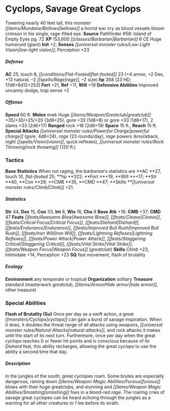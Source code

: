 ﻿---
cssclass: [monsters]
title1: Cyclops, Savage Great Cyclops
desc_short: Towering nearly 40 feet tall, this monster bellows a horrid war cry as
  blood vessels bloom crimson in his single, rage-filled eye.
title2: Savage Great Cyclops
CR: 18
sources:
- name: 'Pathfinder #58: Island of Empty Eyes'
  page: 72
  link: http://paizo.com/pathfinder/adventurePath/skullAndShackles/v5748btpy8mog
XP: 153600
race: Barbarian
classes:
- '6'
alignment: CE
size: Huge
type: humanoid
subtypes:
- giant
initiative:
  bonus: 2
senses:
  low-light vision: true
AC:
  AC: 25
  touch: 8
  flat_footed: 23
  components:
    armor: 4
    dex: 2
    natural: 13
    rage: -2
    size: -2
HP:
  HP: 368
  long: 17d8+6d12+253
  HD: 23
saves:
  fort: 21
  ref: 11
  will: 19
defensive_abilities:
- improved uncanny dodge
- trap sense +2
speeds:
  base: 60
attacks:
  melee:
  - - text: mwk Huge greatclub +35/+30/+25/+20 (3d8+25)
      entries:
      - - damage: 3d8+25
      attack: mwk Huge greatclub
      bonus:
      - 35
      - 30
      - 25
      - 20
    - text: gore +33 (1d8+8)
      entries:
      - - damage: 1d8+8
      attack: gore
      bonus:
      - 33
  - - text: gore +33 (1d8+17)
      entries:
      - - damage: 1d8+17
      attack: gore
      bonus:
      - 33
    - text: 2 slams +33 (2d6+17)
      entries:
      - - damage: 2d6+17
      count: 2
      attack: slams
      bonus:
      - 33
  ranged:
  - - text: rock +18 (2d6+19)
      entries:
      - - damage: 2d6+19
      attack: rock
      bonus:
      - 18
  special:
  - powerful charge (gore, 4d8+24)
  - rage (23 rounds/day)
  - rage powers (knockback, night vision, quick reflexes)
  - rock throwing (120 ft.)
space: 15
reach: 15
tactics:
  Base Statistics: When not raging, the barbarian's statistics are AC 27, touch 10,
    flat-footed 25; hp 322; Fort +19, Will +17; Str 40, Con 29; CMB 35, CMD 47; Skills
    Climb +21.
ability_scores:
  STR: 44
  DEX: 15
  CON: 33
  INT: 6
  WIS: 16
  CHA: 8
BAB: 18
CMB: 37
CMD: 47
feats:
- name: Awesome Blow
- name: Cleave
- name: Critical Focus
- name: Diehard
- name: Endurance
- name: Improved Bull Rush
- name: Iron Will
- name: Lightning Reflexes
- name: Power Attack
- name: Staggering Critical
- name: Vital Strike
- name: Weapon Focus (greatclub)
skills:
  Climb: 23
  Intimidate: 14
  Perception: 23
special_qualities:
- fast movement
- flash of brutality
ecology:
  environment: any temperate or tropical
  organization: solitary
  treasure_type: standard
  treasure:
  - masterwork greatclub
  - hide armor
  - other treasure
special_abilities:
  Flash of Brutality (Su): Once per day as a swift action, a great cyclops can gain
    a burst of savage inspiration. When it does, it doubles the threat range of all
    attacks using weapons, natural attacks, and rock attacks it makes until the start
    of its next turn. Furthermore, once per day when the great cyclops reaches 0 or
    fewer hit points and is conscious because of its Diehard feat, this ability recharges,
    allowing the great cyclops to use the ability a second time that day.
desc_long: In the jungles of the south, great cyclopes roam. Some brutes are especially
  dangerous, raining down furious blows with their huge greatclubs, and stunning and
  smashing foes in a blood-red rage. The roaring cries of savage great cyclopes can
  be heard echoing through the jungles as a warning for all other creatures to f lee
  before its wrath.

---

# Cyclops, Savage Great Cyclops
Towering nearly 40 feet tall, this monster _[[items/Mundane/Bellows|bellows]]_ a horrid war cry as blood vessels bloom crimson in his single, rage-filled eye.
**Source** Pathfinder #58: Island of Empty Eyes pg. 72
**XP** 153,600
_[[classes/Barbarian|Barbarian]]_ 6
CE Huge humanoid (giant)
**Init** +2; **Senses** _[[universal monster rules/Low-Light Vision|low-light vision]]_; Perception +23

##### Defense

**AC** 25, touch 8, _[[conditions/Flat-Footed|flat-footed]]_ 23 (+4 armor, +2 Dex, +13 natural, –2 _[[spells/Rage|rage]]_, –2 size)
**hp** 368 (23 HD; 17d8+6d12+253)
**Fort** +21, **Ref** +11, **Will** +19
**Defensive Abilities** improved uncanny dodge, trap sense +2

##### Offense
**Speed** 60 ft.
**Melee** mwk Huge _[[items/Weapon/Greatclub|greatclub]]_ +35/+30/+25/+20 (3d8+25), gore +33 (1d8+8) or gore +33 (1d8+17), 2 slams +33 (2d6+17)
**Ranged** rock +18 (2d6+19)
**Space** 15 ft., **Reach** 15 ft.
**Special Attacks** _[[universal monster rules/Powerful Charge|powerful charge]]_ (gore, 4d8+24), _rage_ (23 rounds/day), _rage_ powers (knockback, night _[[spells/Vision|vision]]_, quick reflexes), _[[universal monster rules/Rock Throwing|rock throwing]]_ (120 ft.)

### Tactics

**Base Statistics** When not raging, the _barbarian_’s statistics are **AC **27, touch 10, _flat-footed_ 25; **hp **322; **Fort **+19, **Will **+17; **Str **40, **Con **29; **CMB **35, **CMD **47; **Skills **_[[universal monster rules/Climb|Climb]]_ +21.

##### Statistics
**Str** 44, **Dex** 15, **Con** 33, **Int** 6, **Wis** 16, **Cha** 8
**Base Atk** +18; **CMB** +37; **CMD** 47
**Feats** _[[feats/Awesome Blow|Awesome Blow]]_, _[[feats/Cleave|Cleave]]_, _[[feats/Critical Focus|Critical Focus]]_, _[[feats/Diehard|Diehard]]_, _[[feats/Endurance|Endurance]]_, _[[feats/Improved Bull Rush|Improved Bull Rush]]_, _[[feats/Iron Will|Iron Will]]_, _[[feats/Lightning Reflexes|Lightning Reflexes]]_, _[[feats/Power Attack|Power Attack]]_, _[[feats/Staggering Critical|Staggering Critical]]_, _[[feats/Vital Strike|Vital Strike]]_, _[[feats/Weapon Focus|Weapon Focus]]_ (_greatclub_)
**Skills** _Climb_ +23, Intimidate +14, Perception +23
**SQ** fast movement, flash of brutality

##### Ecology

**Environment** any temperate or tropical
**Organization** solitary
**Treasure** standard (masterwork _greatclub_, _[[items/Armor/Hide armor|hide armor]]_, other treasure)

### Special Abilities

**Flash of Brutality (Su)** Once per day as a swift action, a great _[[monsters/Cyclops|cyclops]]_ can gain a burst of savage inspiration. When it does, it doubles the threat range of all attacks using weapons, _[[universal monster rules/Natural Attacks|natural attacks]]_, and rock attacks it makes until the start of its next turn. Furthermore, once per day when the great _cyclops_ reaches 0 or fewer hit points and is conscious because of its _Diehard_ feat, this ability recharges, allowing the great _cyclops_ to use the ability a second time that day.

##### Description

In the jungles of the south, great cyclopes roam. Some brutes are especially dangerous, raining down _[[items/Weapon Magic Abilities/Furious|furious]]_ blows with their huge greatclubs, and stunning and _[[items/Weapon Magic Abilities/Smashing|smashing]]_ foes in a blood-red _rage_. The roaring cries of savage great cyclopes can be heard echoing through the jungles as a warning for all other creatures to f lee before its wrath.